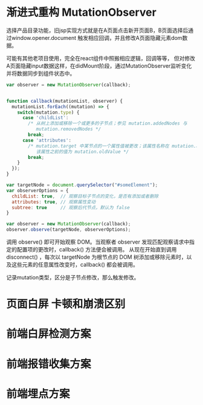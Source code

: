 # 渐进式重构 MutationObserver

选择产品目录功能，旧jsp实现方式就是在A页面点击新开页面B，B页面选择后通过window.opener.document 触发相应回调，并且修改A页面隐藏元素dom数据。

可能有其他老项目使用，完全在react组件中照搬相应逻辑，回调等等，
但对修改A页面隐藏input数据这样，在didMount阶段，通过MutationObserver监听变化并将数据同步到组件状态中。
```js
var observer = new MutationObserver(callback);


function callback(mutationList, observer) {
  mutationList.forEach((mutation) => {
    switch(mutation.type) {
      case 'childList':
        /* 从树上添加或移除一个或更多的子节点；参见 mutation.addedNodes 与
           mutation.removedNodes */
        break;
      case 'attributes':
        /* mutation.target 中某节点的一个属性值被更改；该属性名称在 mutation.attributeName 中，
           该属性之前的值为 mutation.oldValue */
        break;
    }
  });
}
```

```js
var targetNode = document.querySelector("#someElement");
var observerOptions = {
  childList: true,  // 观察目标子节点的变化，是否有添加或者删除
  attributes: true, // 观察属性变动
  subtree: true     // 观察后代节点，默认为 false
}

var observer = new MutationObserver(callback);
observer.observe(targetNode, observerOptions);
```

调用 observe() 即可开始观察 DOM。当观察者 observer 发现匹配观察请求中指定的配置项的更改时，callback() 方法便会被调用。
从现在开始直到调用 disconnect() ，每次以 targetNode 为根节点的 DOM 树添加或移除元素时，以及这些元素的任意属性改变时，callback() 都会被调用。

记录mutation类型，区分是子节点修改，那么触发修改。


# 页面白屏 卡顿和崩溃区别




# 前端白屏检测方案


# 前端报错收集方案


# 前端埋点方案
